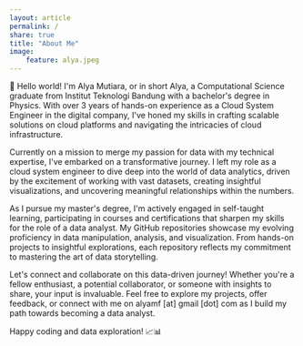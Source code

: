 ```yaml
---
layout: article
permalink: /
share: true
title: "About Me"
image:
    feature: alya.jpeg
---
```


👋 Hello world! I'm Alya Mutiara, or in short Alya, a Computational Science graduate from Institut Teknologi Bandung with a bachelor's degree in Physics. With over 3 years of hands-on experience as a Cloud System Engineer in the digital company, I've honed my skills in crafting scalable solutions on cloud platforms and navigating the intricacies of cloud infrastructure.

Currently on a mission to merge my passion for data with my technical expertise, I've embarked on a transformative journey. I left my role as a cloud system engineer to dive deep into the world of data analytics, driven by the excitement of working with vast datasets, creating insightful visualizations, and uncovering meaningful relationships within the numbers.

As I pursue my master's degree, I'm actively engaged in self-taught learning, participating in courses and certifications that sharpen my skills for the role of a data analyst. My GitHub repositories showcase my evolving proficiency in data manipulation, analysis, and visualization. From hands-on projects to insightful explorations, each repository reflects my commitment to mastering the art of data storytelling.

Let's connect and collaborate on this data-driven journey! Whether you're a fellow enthusiast, a potential collaborator, or someone with insights to share, your input is invaluable. Feel free to explore my projects, offer feedback, or connect with me on alyamf [at] gmail [dot] com as I build my path towards becoming a data analyst.

Happy coding and data exploration! 📈📊
